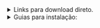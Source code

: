 <details><summary>Links para download direto.</summary>
  <p>
  
  <details><summary>Firebird:</summary>
  <p>
  Firebird 2.5.9 X32
https://github.com/FirebirdSQL/firebird/releases/download/R2_5_9/Firebird-2.5.9.27139_0_Win32.exe

  Firebird 2.5.9 x64
https://github.com/FirebirdSQL/firebird/releases/download/R2_5_9/Firebird-2.5.9.27139_0_x64.exe
 </p>
 </details>
 
 <details><summary>PIP:</summary>

https://bootstrap.pypa.io/get-pip.py
</p>
</details>

</p>
</details>

<details><summary>Guias para instalação:</summary>
  <p>

<details><summary>Firebird:</summary>
  
Etapa 1: Clique em “Seguinte >”.

![WELCOME](imgs/Welcome.png?raw=true "Bem-vindo")

Etapa 2: Leia o contrato e clique em “Aceito o contrato”, depois clique em “Seguinte >”.

![EULA](imgs/EULA.gif?raw=true "Licença")

Etapa 3: Leia as informações fornecidas e clique em “Seguinte >”.

![INFO](imgs/INFO.gif?raw=true "Informações")

Etapa 4: Escolha o local desejado para a instalação e clique em “Seguinte >”.

![PATH](imgs/PATH.png?raw=true "Caminho")

Etapa 5: Selecione “Binários Classic Server”, tenha certeza que a opção “Componentes do Programador e das ferramentas de administração esteja selecionada” e clique em "Seguinte >".

![OPT](imgs/OPT.png?raw=true "Opções")

Etapa 6: Escolha a pasta do Menu Iniciar para instalar os atalhos do programa, ou marque a opção “Não criar nenhuma pasta no Menu Iniciar” para não instalar os atalhos do programa. É importante notar que caso a versão instalada seja a 32 bits o caminho mostrado será “Firebird 2.5 (x32)”. Clique em "Seguinte >"

![MENU](imgs/MENU.png?raw=true "Menu")

Etapa 7: Escolha as tarefas adcionais desejadas e clique em "Seguinte >". Nota-se que essas escolhas são pessoais e não necessitam serem iguais as da imagem.

![ADT](imgs/ADT.png?raw=true "Adcionais")

Etapa 8: Após confirmar as opções selecionadas basta clicar em "Instalar"

![INSTALL](imgs/EULA.gif?raw=true "Licença")

Etapa 9: Após a instalação leia as informações sobre a versão instalada e clique em "Seguinte >";]

![VERSION](imgs/VERSION.gif?raw=true "Version")

Etapa 10: Escolha as opções finais e conclua a instalação clicando em "Concluir"

![END](imgs/END.png?raw=true "Concluir")
</p>
</details>


  <details><summary>PIP:</summary>
  <p>
  
  Gif rapida:
  
  ![PIP](imgs/PIP.gif?raw=true "Gif PIP")
  
  Etapa 1: Fazer download do codigo em python;
  
  ![download-get-pip](imgs/download-get-pip.PNG?raw=true "Download PIP")
  
  Etapa 2: Abrir uma janela de comando no diretorio do codigo;
  
  ![cmd-get-pip](imgs/cmd-get-pip.png?raw=true "CMD PIP")
  
  Etapa 3: Executar o codigo;
  
  ![run-get-pip](imgs/run-get-pip.PNG?raw=true "Executar get-pip")
  
  Etapa 4: Checar a versão instalada.

  ![ver-pip](imgs/ver-pip.PNG?raw=true "Versão PIP")
</p>
</details>

  <details><summary>API do Firebird para Python:</summary>
  <p>
  
    Etapa 1: Basta usar o seguinte comando no cmd após instalar o pip: pip install fdb.
   
![FDB](imgs/FDB.png?raw=true "FDB")
</p>
</details>

</p>
</details>
